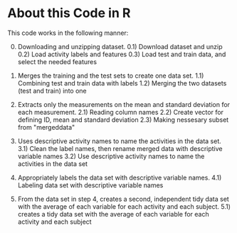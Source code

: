 # About this Code in R 
This code works in the following manner:

0) Downloading and unzipping dataset.
    0.1) Download dataset and unzip
    0.2) Load activity labels and features
    0.3) Load test and train data, and select the needed features

1) Merges the training and the test sets to create one data set.
    1.1) Combining test and train data with labels
    1.2) Merging the two datasets (test and train) into one

2) Extracts only the measurements on the mean and standard deviation for each measurement.
    2.1) Reading column names
    2.2) Create vector for defining ID, mean and standard deviation
    2.3) Making nessesary subset from "mergeddata"
    
3) Uses descriptive activity names to name the activities in the data set.
    3.1) Clean the label names, then rename merged data with descriptive variable names
    3.2) Use descriptive activity names to name the activities in the data set
    
4) Appropriately labels the data set with descriptive variable names.
    4.1) Labeling data set with descriptive variable names
    
5) From the data set in step 4, creates a second, independent tidy data set
   with the average of each variable for each activity and each subject.
    5.1) creates a tidy data set with the average of
         each variable for each activity and each subject
